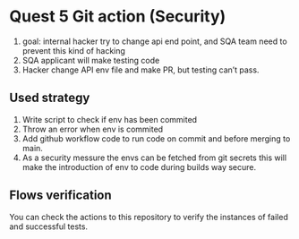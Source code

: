 
# Quest 5 Git action (Security)

1. goal: internal hacker try to change api end point, and SQA team need to prevent this kind of hacking
2. SQA applicant will make testing code
3. Hacker change API env file and make PR, but testing can’t pass.

## Used strategy
1. Write script to check if env has been commited
2. Throw an error when env is commited
2. Add github workflow code to run code on commit and before merging to main.
3. As a security messure the envs can be fetched from git secrets this will make the introduction of env to code during builds way secure.

## Flows verification
You can check the actions to this repository to verify the instances of failed and successful tests.
